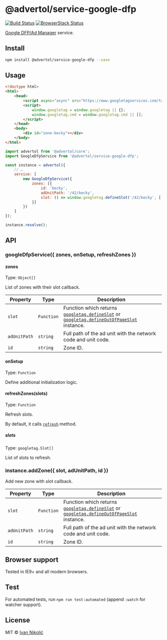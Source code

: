 # @advertol/service-google-dfp

[![Build Status][ci-img]][ci] [![BrowserStack Status][browserstack-img]][browserstack]

[Google DFP/Ad Manager](https://admanager.google.com/) service.

## Install

```sh
npm install @advertol/service-google-dfp --save
```

## Usage

```html
<!doctype html>
<html>
	<head>
		<script async="async" src="https://www.googletagservices.com/tag/js/gpt.js"></script>
		<script>
			window.googletag = window.googletag || {};
			window.googletag.cmd = window.googletag.cmd || [];
		</script>
	</head>
	<body>
		<div id="zone-becky"></div>
	</body>
</html>
```

```js
import advertol from '@advertol/core';
import GoogleDfpService from '@advertol/service-google-dfp';

const instance = advertol({
	// …
	service: [
		new GoogleDfpService({
			zones: [{
				id: 'becky',
				adUnitPath: '/42/becky',
				slot: () => window.googletag.defineSlot('/42/becky', ['fluid'], 'zone-becky').addService(window.googletag.pubads())
			}]
		})
	]
});

instance.resolve();
```

## API

### googleDfpService({ zones, onSetup, refreshZones })

#### zones

Type: `Object[]`

List of zones with their slot callback.

| Property | Type | Description |
| --- | --- | --- |
| `slot` | `Function` | Function which returns [`googletag.defineSlot`][googletag-define-slot] or [`googletag.defineOutOfPageSlot`][googletag-define-outofpage-slot] instance. |
| `adUnitPath` | `string` | Full path of the ad unit with the network code and unit code. |
| `id` | `string` | Zone ID. |

#### onSetup

Type: `Function`

Define additional initialization logic.

#### refreshZones(slots)

Type: `Function`

Refresh slots.

By default, it calls [`refresh`][googletag-refresh] method.

##### slots

Type: `googletag.Slot[]`

List of slots to refresh.

### instance.addZone({ slot, adUnitPath, id })

Add new zone with slot callback.

| Property | Type | Description |
| --- | --- | --- |
| `slot` | `Function` | Function which returns [`googletag.defineSlot`][googletag-define-slot] or [`googletag.defineOutOfPageSlot`][googletag-define-outofpage-slot] instance. |
| `adUnitPath` | `string` | Full path of the ad unit with the network code and unit code. |
| `id` | `string` | Zone ID. |

## Browser support

Tested in IE9+ and all modern browsers.

## Test

For automated tests, run `npm run test:automated` (append `:watch` for watcher support).

## License

MIT © [Ivan Nikolić](http://ivannikolic.com)

[ci]: https://travis-ci.com/niksy/advertol
[ci-img]: https://travis-ci.com/niksy/advertol.svg?branch=master
[browserstack]: https://www.browserstack.com/
[browserstack-img]: https://www.browserstack.com/automate/badge.svg?badge_key=OEoyeTlOV05LL25aemN4WU5kN3VGQzBFT3lrc0FZcjhSeDJNS0hwWDU5RT0tLTI3blFyU3d2a3dCT2xGb1NBczZtVXc9PQ==--e720201c13e584cd0b47e31366072e08d7d87710
[googletag-define-slot]: https://developers.google.com/doubleclick-gpt/reference#googletag.defineSlot
[googletag-define-outofpage-slot]: https://developers.google.com/doubleclick-gpt/reference#googletag.defineOutOfPageSlot
[googletag-refresh]: https://developers.google.com/doubleclick-gpt/reference#googletag.PubAdsService_refresh
